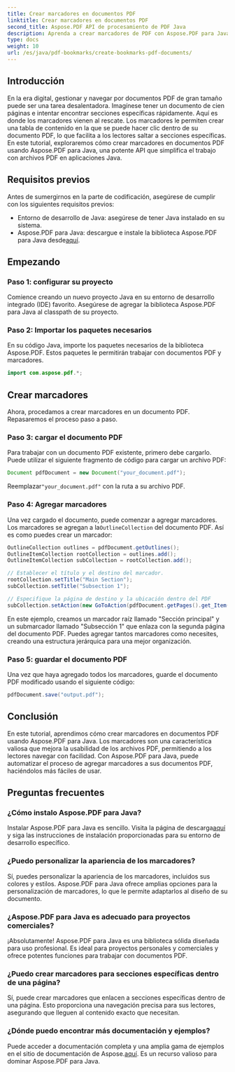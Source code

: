 ```yaml
---
title: Crear marcadores en documentos PDF
linktitle: Crear marcadores en documentos PDF
second_title: Aspose.PDF API de procesamiento de PDF Java
description: Aprenda a crear marcadores de PDF con Aspose.PDF para Java. Mejore la navegación de documentos y la experiencia del usuario. Guía paso a paso con código fuente.
type: docs
weight: 10
url: /es/java/pdf-bookmarks/create-bookmarks-pdf-documents/
---
```


## Introducción

En la era digital, gestionar y navegar por documentos PDF de gran tamaño puede ser una tarea desalentadora. Imagínese tener un documento de cien páginas e intentar encontrar secciones específicas rápidamente. Aquí es donde los marcadores vienen al rescate. Los marcadores le permiten crear una tabla de contenido en la que se puede hacer clic dentro de su documento PDF, lo que facilita a los lectores saltar a secciones específicas. En este tutorial, exploraremos cómo crear marcadores en documentos PDF usando Aspose.PDF para Java, una potente API que simplifica el trabajo con archivos PDF en aplicaciones Java.

## Requisitos previos

Antes de sumergirnos en la parte de codificación, asegúrese de cumplir con los siguientes requisitos previos:

- Entorno de desarrollo de Java: asegúrese de tener Java instalado en su sistema.
-  Aspose.PDF para Java: descargue e instale la biblioteca Aspose.PDF para Java desde[aquí](https://releases.aspose.com/pdf/java/).

## Empezando

### Paso 1: configurar su proyecto

Comience creando un nuevo proyecto Java en su entorno de desarrollo integrado (IDE) favorito. Asegúrese de agregar la biblioteca Aspose.PDF para Java al classpath de su proyecto.

### Paso 2: Importar los paquetes necesarios

En su código Java, importe los paquetes necesarios de la biblioteca Aspose.PDF. Estos paquetes le permitirán trabajar con documentos PDF y marcadores.

```java
import com.aspose.pdf.*;
```

## Crear marcadores

Ahora, procedamos a crear marcadores en un documento PDF. Repasaremos el proceso paso a paso.

### Paso 3: cargar el documento PDF

Para trabajar con un documento PDF existente, primero debe cargarlo. Puede utilizar el siguiente fragmento de código para cargar un archivo PDF:

```java
Document pdfDocument = new Document("your_document.pdf");
```

 Reemplazar`"your_document.pdf"` con la ruta a su archivo PDF.

### Paso 4: Agregar marcadores

 Una vez cargado el documento, puede comenzar a agregar marcadores. Los marcadores se agregan a la`OutlineCollection` del documento PDF. Así es como puedes crear un marcador:

```java
OutlineCollection outlines = pdfDocument.getOutlines();
OutlineItemCollection rootCollection = outlines.add();
OutlineItemCollection subCollection = rootCollection.add();

// Establecer el título y el destino del marcador.
rootCollection.setTitle("Main Section");
subCollection.setTitle("Subsection 1");

// Especifique la página de destino y la ubicación dentro del PDF
subCollection.setAction(new GoToAction(pdfDocument.getPages().get_Item(1)));
```

En este ejemplo, creamos un marcador raíz llamado "Sección principal" y un submarcador llamado "Subsección 1" que enlaza con la segunda página del documento PDF. Puedes agregar tantos marcadores como necesites, creando una estructura jerárquica para una mejor organización.

### Paso 5: guardar el documento PDF

Una vez que haya agregado todos los marcadores, guarde el documento PDF modificado usando el siguiente código:

```java
pdfDocument.save("output.pdf");
```

## Conclusión

En este tutorial, aprendimos cómo crear marcadores en documentos PDF usando Aspose.PDF para Java. Los marcadores son una característica valiosa que mejora la usabilidad de los archivos PDF, permitiendo a los lectores navegar con facilidad. Con Aspose.PDF para Java, puede automatizar el proceso de agregar marcadores a sus documentos PDF, haciéndolos más fáciles de usar.

## Preguntas frecuentes

### ¿Cómo instalo Aspose.PDF para Java?

 Instalar Aspose.PDF para Java es sencillo. Visita la página de descarga[aquí](https://releases.aspose.com/pdf/java/) y siga las instrucciones de instalación proporcionadas para su entorno de desarrollo específico.

### ¿Puedo personalizar la apariencia de los marcadores?

Sí, puedes personalizar la apariencia de los marcadores, incluidos sus colores y estilos. Aspose.PDF para Java ofrece amplias opciones para la personalización de marcadores, lo que le permite adaptarlos al diseño de su documento.

### ¿Aspose.PDF para Java es adecuado para proyectos comerciales?

¡Absolutamente! Aspose.PDF para Java es una biblioteca sólida diseñada para uso profesional. Es ideal para proyectos personales y comerciales y ofrece potentes funciones para trabajar con documentos PDF.

### ¿Puedo crear marcadores para secciones específicas dentro de una página?

Sí, puede crear marcadores que enlacen a secciones específicas dentro de una página. Esto proporciona una navegación precisa para sus lectores, asegurando que lleguen al contenido exacto que necesitan.

### ¿Dónde puedo encontrar más documentación y ejemplos?

 Puede acceder a documentación completa y una amplia gama de ejemplos en el sitio de documentación de Aspose.[aquí](https://reference.aspose.com/pdf/java/). Es un recurso valioso para dominar Aspose.PDF para Java.